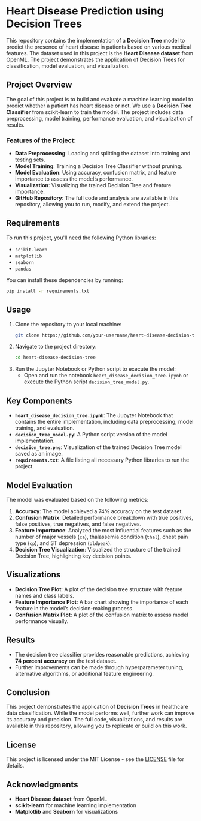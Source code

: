 # Heart Disease Prediction using Decision Trees

This repository contains the implementation of a **Decision Tree** model to predict the presence of heart disease in patients based on various medical features. The dataset used in this project is the **Heart Disease dataset** from OpenML. The project demonstrates the application of Decision Trees for classification, model evaluation, and visualization.

## Project Overview

The goal of this project is to build and evaluate a machine learning model to predict whether a patient has heart disease or not. We use a **Decision Tree Classifier** from scikit-learn to train the model. The project includes data preprocessing, model training, performance evaluation, and visualization of results.

### Features of the Project:
- **Data Preprocessing**: Loading and splitting the dataset into training and testing sets.
- **Model Training**: Training a Decision Tree Classifier without pruning.
- **Model Evaluation**: Using accuracy, confusion matrix, and feature importance to assess the model’s performance.
- **Visualization**: Visualizing the trained Decision Tree and feature importance.
- **GitHub Repository**: The full code and analysis are available in this repository, allowing you to run, modify, and extend the project.

## Requirements

To run this project, you'll need the following Python libraries:

- `scikit-learn`
- `matplotlib`
- `seaborn`
- `pandas`

You can install these dependencies by running:

```bash
pip install -r requirements.txt
```

## Usage

1. Clone the repository to your local machine:
   ```bash
   git clone https://github.com/your-username/heart-disease-decision-tree.git
   ```
2. Navigate to the project directory:
   ```bash
   cd heart-disease-decision-tree
   ```
3. Run the Jupyter Notebook or Python script to execute the model:
   - Open and run the notebook `heart_disease_decision_tree.ipynb` or execute the Python script `decision_tree_model.py`.

## Key Components

- **`heart_disease_decision_tree.ipynb`**: The Jupyter Notebook that contains the entire implementation, including data preprocessing, model training, and evaluation.
- **`decision_tree_model.py`**: A Python script version of the model implementation.
- **`decision_tree.png`**: Visualization of the trained Decision Tree model saved as an image.
- **`requirements.txt`**: A file listing all necessary Python libraries to run the project.

## Model Evaluation

The model was evaluated based on the following metrics:

1. **Accuracy**: The model achieved a 74% accuracy on the test dataset.
2. **Confusion Matrix**: Detailed performance breakdown with true positives, false positives, true negatives, and false negatives.
3. **Feature Importance**: Analyzed the most influential features such as the number of major vessels (`ca`), thalassemia condition (`thal`), chest pain type (`cp`), and ST depression (`oldpeak`).
4. **Decision Tree Visualization**: Visualized the structure of the trained Decision Tree, highlighting key decision points.

## Visualizations

- **Decision Tree Plot**: A plot of the decision tree structure with feature names and class labels.
- **Feature Importance Plot**: A bar chart showing the importance of each feature in the model’s decision-making process.
- **Confusion Matrix Plot**: A plot of the confusion matrix to assess model performance visually.

## Results

- The decision tree classifier provides reasonable predictions, achieving **74 percent accuracy** on the test dataset.
- Further improvements can be made through hyperparameter tuning, alternative algorithms, or additional feature engineering.
  
## Conclusion

This project demonstrates the application of **Decision Trees** in healthcare data classification. While the model performs well, further work can improve its accuracy and precision. The full code, visualizations, and results are available in this repository, allowing you to replicate or build on this work.

## License

This project is licensed under the MIT License - see the [LICENSE](LICENSE) file for details.

## Acknowledgments

- **Heart Disease dataset** from OpenML
- **scikit-learn** for machine learning implementation
- **Matplotlib** and **Seaborn** for visualizations
```


